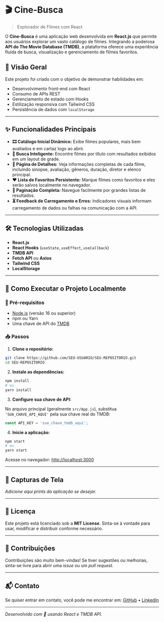 # 🎬 Cine-Busca

> Explorador de Filmes com React

O **Cine-Busca** é uma aplicação web desenvolvida em **React.js** que permite aos usuários explorar um vasto catálogo de filmes. Integrando a poderosa **API do The Movie Database (TMDB)**, a plataforma oferece uma experiência fluida de busca, visualização e gerenciamento de filmes favoritos.

## 📝 Visão Geral

Este projeto foi criado com o objetivo de demonstrar habilidades em:

- Desenvolvimento front-end com React
- Consumo de APIs REST
- Gerenciamento de estado com Hooks
- Estilização responsiva com Tailwind CSS
- Persistência de dados com `localStorage`

---

## ✨ Funcionalidades Principais

- **🎞️ Catálogo Inicial Dinâmico:** Exibe filmes populares, mais bem avaliados e em cartaz logo ao abrir.
- **🔎 Busca Inteligente:** Encontre filmes por título com resultados exibidos em um layout de grade.
- **📄 Página de Detalhes:** Veja informações completas de cada filme, incluindo sinopse, avaliação, gêneros, duração, diretor e elenco principal.
- **❤️ Lista de Favoritos Persistente:** Marque filmes como favoritos e eles serão salvos localmente no navegador.
- **📑 Paginação Completa:** Navegue facilmente por grandes listas de resultados.
- **⏳ Feedback de Carregamento e Erros:** Indicadores visuais informam carregamento de dados ou falhas na comunicação com a API.

---

## 🛠️ Tecnologias Utilizadas

- **React.js**
- **React Hooks** (`useState`, `useEffect`, `useCallback`)
- **TMDB API**
- **Fetch API** ou **Axios**
- **Tailwind CSS**
- **LocalStorage**

---

## 🚀 Como Executar o Projeto Localmente

### 🔧 Pré-requisitos

- [Node.js](https://nodejs.org/) (versão 16 ou superior)
- npm ou Yarn
- Uma chave de API do [TMDB](https://www.themoviedb.org/)

### 📥 Passos

1. **Clone o repositório:**

```bash
git clone https://github.com/SEU-USUARIO/SEU-REPOSITORIO.git
cd SEU-REPOSITORIO
````

2. **Instale as dependências:**

```bash
npm install
# ou
yarn install
```

3. **Configure sua chave de API:**

No arquivo principal (geralmente `src/App.js`), substitua `'SUA_CHAVE_API_AQUI'` pela sua chave real do TMDB:

```js
const API_KEY = 'sua_chave_tmdb_aqui';
```

4. **Inicie a aplicação:**

```bash
npm start
# ou
yarn start
```

Acesse no navegador: [http://localhost:3000](http://localhost:3000)

---

## 📸 Capturas de Tela

*Adicione aqui prints da aplicação se desejar.*

---

## 📄 Licença

Este projeto está licenciado sob a **MIT License**.
Sinta-se à vontade para usar, modificar e distribuir conforme necessário.

---

## 🙌 Contribuições

Contribuições são muito bem-vindas! Se tiver sugestões ou melhorias, sinta-se livre para abrir uma *issue* ou um *pull request*.

---

## 📬 Contato

Se quiser entrar em contato, você pode me encontrar em:
[GitHub](https://github.com/SEU-USUARIO) • [LinkedIn](https://www.linkedin.com/in/SEU-LINKEDIN)

---

*Desenvolvido com 💙 usando React e TMDB API.*
